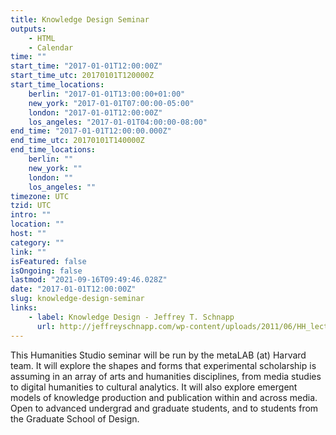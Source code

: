 ```yaml
---
title: Knowledge Design Seminar
outputs:
    - HTML
    - Calendar
time: ""
start_time: "2017-01-01T12:00:00Z"
start_time_utc: 20170101T120000Z
start_time_locations:
    berlin: "2017-01-01T13:00:00+01:00"
    new_york: "2017-01-01T07:00:00-05:00"
    london: "2017-01-01T12:00:00Z"
    los_angeles: "2017-01-01T04:00:00-08:00"
end_time: "2017-01-01T12:00:00.000Z"
end_time_utc: 20170101T140000Z
end_time_locations:
    berlin: ""
    new_york: ""
    london: ""
    los_angeles: ""
timezone: UTC
tzid: UTC
intro: ""
location: ""
host: ""
category: ""
link: ""
isFeatured: false
isOngoing: false
lastmod: "2021-09-16T09:49:46.028Z"
date: "2017-01-01T12:00:00Z"
slug: knowledge-design-seminar
links:
    - label: Knowledge Design - Jeffrey T. Schnapp
      url: http://jeffreyschnapp.com/wp-content/uploads/2011/06/HH_lectures_Schnapp_01.pdf
---
```

<p>This Humanities Studio seminar will be run by the metaLAB (at) Harvard team. It will explore the shapes and forms that experimental scholarship is assuming in an array of arts and humanities disciplines, from media studies to digital humanities to cultural analytics. It will also explore emergent models of knowledge production and publication within and across media. Open to advanced undergrad and graduate students, and to students from the Graduate School of Design.</p>

<p>&nbsp;</p>

<div id="player"></div>
<script src="https://luwes.github.io/vimeowrap.js/vimeowrap.js"></script>
<script src="https://luwes.github.io/vimeowrap.js/vimeowrap.playlist.js"></script>
<script>
    vimeowrap('player').setup({
        urls: [
            'https://vimeo.com/album/4633882'
        ],
        plugins: {
            'playlist':{}
        }
    });
</script>